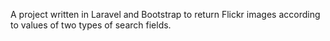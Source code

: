 A project written in Laravel and Bootstrap to return Flickr images according to values of two types of search fields.

